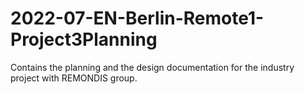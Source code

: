 # 2022-07-EN-Berlin-Remote1-Project3Planning
Contains the planning and the design documentation for the industry project with REMONDIS group.
